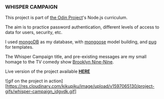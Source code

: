 ### WHISPER CAMPAIGN

This project is part of [the Odin Project](https://www.theodinproject.com/)'s Node.js curriculum.

The aim is to practice password authentication, different levels of access to data for users, security, etc.

I used [mongoDB](https://www.mongodb.com/) as my database, with [mongoose](https://mongoosejs.com/) model building, and [pug](https://pugjs.org/api/getting-started.html) for templates.

The Whisper Campaign title, and pre-existing messages are my small homage to the TV comedy show [Brooklyn Nine-Nine](https://www.imdb.com/title/tt2467372/).

Live version of the project available **[HERE](https://whisper-campaign.herokuapp.com/)**


![gif on the project in action][https://res.cloudinary.com/kikupiku/image/upload/v1597065130/project-gifs/whisper-campaign_idgvdk.gif]